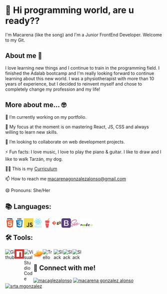 # 👋 Hi programming world, are u ready??
I'm Macarena (like the song) and I'm a Junior FrontEnd Developer. Welcome to my Git.

## About me 📝
I love learning new things and I continue to train in the programming field. I finished the Adalab bootcamp and I'm really looking forward to continue learning about this new world.
I was a physiotherapist with more than 10 years of experience, but I decided to reinvent myself and chose to completely change my profession and my life!

## More about me... 🤓
  
  🔭 I’m currently working on my portfolio.
  
  🌱 My focus at the moment is on mastering React, JS, CSS and always willing to learn new skills.
  
  👯 I’m looking to collaborate on web development projects.
  
  ⚡ Fun facts: I love music, I love to play the piano & guitar. I like to draw and I like to walk Tarzán, my dog.
  
  👩‍🎓 This is my [Curriculum](https://github.com/MacarenaGlez/MacarenaGlez/files/6844181/Cv.FrontEnd.Macarena.pdf)

  
  📫 How to reach me <a href="macarenagonzalezalonso@gmail.com">macarenagonzalezalonso@gmail.com</a>

  😄 Pronouns: She/Her


## 📚 Languages:

<img align="left" alt="HTML5" width="30px" src="https://raw.githubusercontent.com/github/explore/80688e429a7d4ef2fca1e82350fe8e3517d3494d/topics/html/html.png" />

<img align="left" alt="CSS3" width="30px" src="https://raw.githubusercontent.com/github/explore/80688e429a7d4ef2fca1e82350fe8e3517d3494d/topics/css/css.png" />

<img align="left" alt="JavaScript" width="30px" src="https://raw.githubusercontent.com/github/explore/80688e429a7d4ef2fca1e82350fe8e3517d3494d/topics/javascript/javascript.png" />

<img align="left" src="https://raw.githubusercontent.com/devicons/devicon/master/icons/react/react-original-wordmark.svg" alt="react" width="30" height="30"/>

<img align="left" alt="Gulp" width="30px" src="https://raw.githubusercontent.com/github/explore/80688e429a7d4ef2fca1e82350fe8e3517d3494d/topics/gulp/gulp.png" />

<img align="left" alt="Git" width="30px" src="https://raw.githubusercontent.com/github/explore/80688e429a7d4ef2fca1e82350fe8e3517d3494d/topics/git/git.png" />

<img align="left" alt="Bootstrap" width="30px" src="https://raw.githubusercontent.com/github/explore/80688e429a7d4ef2fca1e82350fe8e3517d3494d/topics/bootstrap/bootstrap.png" />

<img align="left" alt="Sass" width="30px" src="https://raw.githubusercontent.com/github/explore/80688e429a7d4ef2fca1e82350fe8e3517d3494d/topics/sass/sass.png" />

<img align="left" src="https://raw.githubusercontent.com/devicons/devicon/master/icons/nodejs/nodejs-original-wordmark.svg" alt="nodejs" width="40" height="40" />
<br>

## 🛠 Tools:

<img align="left" alt="Github" width="30px" src="https://image.flaticon.com/icons/png/512/25/25231.png" />

<img align="left" alt="Npm" width="30px" src="https://raw.githubusercontent.com/github/explore/80688e429a7d4ef2fca1e82350fe8e3517d3494d/topics/npm/npm.png" />

<img align="left" alt="Visual Studio Code" width="30px" src="https://upload.wikimedia.org/wikipedia/commons/thumb/9/9a/Visual_Studio_Code_1.35_icon.svg/1024px-Visual_Studio_Code_1.35_icon.svg.png" />

<img align="left" alt="Zeplin" width="30px" src="https://raw.githubusercontent.com/github/explore/80688e429a7d4ef2fca1e82350fe8e3517d3494d/topics/zeplin/zeplin.png" />

<img align="left" alt="Trello" width="35px" src="https://img.icons8.com/color/452/trello.png" />

<img align="left" alt="Slack" width="30px" src="https://img.icons8.com/color/452/slack-new.png" />

<img align="left" alt="Slack" width="30px" src="https://img.icons8.com/color/452/figma.png" />

<img align="left" alt="Slack" width="30px" src="https://icon-icons.com/es/icono/archivo-tipo-de-sketch/130168" />
<br>

## 🤙 Connect with me!

<a href="https://twitter.com/macaglezalonso" target="blank"><img align="center" src="https://raw.githubusercontent.com/rahuldkjain/github-profile-readme-generator/master/src/images/icons/Social/twitter.svg" alt="macaglezalonso" height="20" width="40" /></a> <a href="https://www.linkedin.com/in/macarena-gonzález-alonso" target="blank"><img align="center" src="https://raw.githubusercontent.com/rahuldkjain/github-profile-readme-generator/master/src/images/icons/Social/linked-in-alt.svg" alt="macarena gonzalez alonso" height="20" width="40" /></a> <a href="https://instagram.com/srta.mgonzalez" target="blank"><img align="center" src="https://raw.githubusercontent.com/rahuldkjain/github-profile-readme-generator/master/src/images/icons/Social/instagram.svg" alt="srta.mgonzalez" height="20" width="40" /></a>
